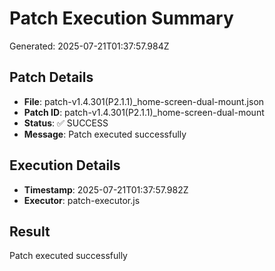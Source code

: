 # Patch Execution Summary
Generated: 2025-07-21T01:37:57.984Z

## Patch Details
- **File**: patch-v1.4.301(P2.1.1)_home-screen-dual-mount.json
- **Patch ID**: patch-v1.4.301(P2.1.1)_home-screen-dual-mount
- **Status**: ✅ SUCCESS
- **Message**: Patch executed successfully

## Execution Details
- **Timestamp**: 2025-07-21T01:37:57.982Z
- **Executor**: patch-executor.js

## Result
Patch executed successfully
